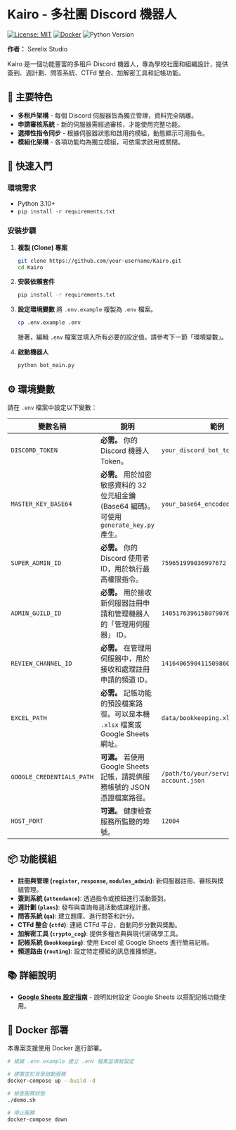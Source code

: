 # Kairo - 多社團 Discord 機器人

[![License: MIT](https://img.shields.io/badge/License-MIT-yellow.svg)](https://opensource.org/licenses/MIT) [![Docker](https://img.shields.io/badge/docker-%230db7ed.svg?style=flat&logo=docker&logoColor=white)](https://www.docker.com/) ![Python Version](https://img.shields.io/badge/python-3.10+-blue.svg)

**作者：** Serelix Studio

Kairo 是一個功能豐富的多租戶 Discord 機器人，專為學校社團和組織設計，提供簽到、週計劃、問答系統、CTFd 整合、加解密工具和記帳功能。

## 🌟 主要特色

- **多租戶架構** - 每個 Discord 伺服器皆為獨立管理，資料完全隔離。
- **申請審核系統** - 新的伺服器需經過審核，才能使用完整功能。
- **選擇性指令同步** - 根據伺服器狀態和啟用的模組，動態顯示可用指令。
- **模組化架構** - 各項功能均為獨立模組，可依需求啟用或關閉。

## 🚀 快速入門

### 環境需求

- Python 3.10+
- `pip install -r requirements.txt`

### 安裝步驟

1.  **複製 (Clone) 專案**
    ```bash
    git clone https://github.com/your-username/Kairo.git
    cd Kairo
    ```

2.  **安裝依賴套件**
    ```bash
    pip install -r requirements.txt
    ```

3.  **設定環境變數**
    將 `.env.example` 複製為 `.env` 檔案。
    ```bash
    cp .env.example .env
    ```
    接著，編輯 `.env` 檔案並填入所有必要的設定值。請參考下一節「環境變數」。

4.  **啟動機器人**
    ```bash
    python bot_main.py
    ```

## ⚙️ 環境變數

請在 `.env` 檔案中設定以下變數：

| 變數名稱 | 說明 | 範例 |
| --------------------------- | ------------------------------------------------------------------------------------------------ | --------------------------------------------------- |
| `DISCORD_TOKEN` | **必需。** 你的 Discord 機器人 Token。 | `your_discord_bot_token` |
| `MASTER_KEY_BASE64` | **必需。** 用於加密敏感資料的 32 位元組金鑰 (Base64 編碼)。可使用 `generate_key.py` 產生。 | `your_base64_encoded_32_byte_key` |
| `SUPER_ADMIN_ID` | **必需。** 你的 Discord 使用者 ID，用於執行最高權限指令。 | `759651999036997672` |
| `ADMIN_GUILD_ID` | **必需。** 用於接收新伺服器註冊申請和管理機器人的「管理用伺服器」 ID。 | `1405176396158079076` |
| `REVIEW_CHANNEL_ID` | **必需。** 在管理用伺服器中，用於接收和處理註冊申請的頻道 ID。 | `1416406590411509860` |
| `EXCEL_PATH` | **必需。** 記帳功能的預設檔案路徑。可以是本機 `.xlsx` 檔案或 Google Sheets 網址。 | `data/bookkeeping.xlsx` |
| `GOOGLE_CREDENTIALS_PATH` | **可選。** 若使用 Google Sheets 記帳，請提供服務帳號的 JSON 憑證檔案路徑。 | `/path/to/your/service-account.json` |
| `HOST_PORT` | **可選。** 健康檢查服務所監聽的埠號。 | `12004` |

## 📦 功能模組

- **註冊與管理 (`register`, `response`, `modules_admin`)**: 新伺服器註冊、審核與模組管理。
- **簽到系統 (`attendance`)**: 透過指令或按鈕進行活動簽到。
- **週計劃 (`plans`)**: 發布與查詢每週活動或課程計畫。
- **問答系統 (`qa`)**: 建立題庫、進行問答和計分。
- **CTFd 整合 (`ctfd`)**: 連結 CTFd 平台，自動同步分數與獎勵。
- **加解密工具 (`crypto_cog`)**: 提供多種古典與現代密碼學工具。
- **記帳系統 (`bookkeeping`)**: 使用 Excel 或 Google Sheets 進行簡易記帳。
- **頻道路由 (`routing`)**: 設定特定模組的訊息推播頻道。

## 📚 詳細說明

- **[Google Sheets 設定指南](./GOOGLE_SHEETS_SETUP.md)** - 說明如何設定 Google Sheets 以搭配記帳功能使用。

## 🐳 Docker 部署

本專案支援使用 Docker 進行部署。

```bash
# 根據 .env.example 建立 .env 檔案並填寫設定

# 建置並於背景啟動服務
docker-compose up --build -d

# 檢查服務狀態
./demo.sh

# 停止服務
docker-compose down
```
